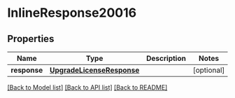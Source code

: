 # InlineResponse20016

## Properties
Name | Type | Description | Notes
------------ | ------------- | ------------- | -------------
**response** | [**UpgradeLicenseResponse**](UpgradeLicenseResponse.md) |  | [optional] 

[[Back to Model list]](../README.md#documentation-for-models) [[Back to API list]](../README.md#documentation-for-api-endpoints) [[Back to README]](../README.md)


